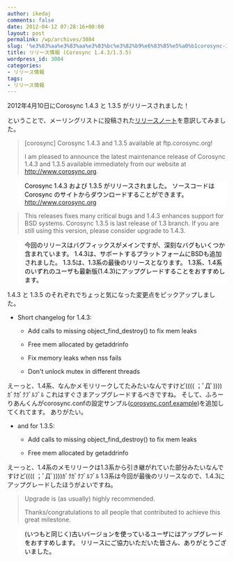 ```yaml
---
author: ikedaj
comments: false
date: 2012-04-12 07:28:16+00:00
layout: post
permalink: /wp/archives/3084
slug: '%e3%83%aa%e3%83%aa%e3%83%bc%e3%82%b9%e6%83%85%e5%a0%b1corosync-1-4-31-3-5'
title: リリース情報 (Corosync 1.4.3/1.3.5)
wordpress_id: 3084
categories:
- リリース情報
tags:
- リリース情報
---
```


2012年4月10日にCorosync 1.4.3 と 1.3.5 がリリースされました！

ということで、メーリングリストに投稿された[リリースノート](http://lists.corosync.org/pipermail/discuss/2012-April/001455.html)を意訳してみました。
  




<blockquote>
[corosync] Corosync 1.4.3 and 1.3.5 available at ftp.corosync.org!

I am pleased to announce the latest maintenance release of Corosync
1.4.3 and 1.3.5 available immediately from our website at
http://www.corosync.org.
</blockquote>




<blockquote style="background-color:white;border-color:white;color:black;">
Corosync 1.4.3 および 1.3.5 がリリースされました。
ソースコードは　Corosync のサイトからダウンロードすることができます。
<a href="http://www.corosync.org" target="_blank">http://www.corosync.org</a>
</blockquote>





<blockquote>
This releases fixes many critical bugs and 1.4.3 enhances support for 
BSD systems. Corosync 1.3.5 is last release of 1.3 branch. If you are 
still using this version, please consider upgrade to 1.4.3.
</blockquote>




<blockquote style="background-color:white;border-color:white;color:black;">
今回のリリースはバグフィックスがメインですが、深刻なバグもいくつか含まれています。
1.4.3は、サポートするプラットフォームにBSDも追加されました。
1.3.5は、1.3系の最後のリリースとなります。
1.3系、1.4系のいずれのユーザも最新版(1.4.3)にアップグレードすることをおすすめします。
</blockquote>



1.4.3 と 1.3.5 のそれぞれでちょっと気になった変更点をピックアップしました。





  * Short changelog for 1.4.3:




    * Add calls to missing object_find_destroy() to fix mem leaks


    * Free mem allocated by getaddrinfo


    * Fix memory leaks when nss fails


    * Don't unlock mutex in different threads




えーっと、1.4系、なんかメモリリークしてたみたいなんですけど(((( ；ﾟДﾟ))))ｶﾞｸｶﾞｸﾌﾞﾙﾌﾞﾙ 
これはすぐさまアップグレードするべきですね。
そして、ふろーりあんくんがcorosync.confの設定サンプル([corosync.conf.example](https://github.com/corosync/corosync/blob/flatiron-1.4/conf/corosync.conf.example))を追加してくれてます。
ありがたい。





  * and for 1.3.5:




    * Add calls to missing object_find_destroy() to fix mem leaks


    * Free mem allocated by getaddrinfo





えーっと、1.4系のメモリリークは1.3系から引き継がれていた部分みたいなんですけど(((( ；ﾟДﾟ))))ｶﾞｸｶﾞｸﾌﾞﾙﾌﾞﾙ 
1.3系は今回が最後のリリースなので、1.4.3にアップグレードしたほうがよいですね。

  



<blockquote>
Upgrade is (as usually) highly recommended.

Thanks/congratulations to all people that contributed to achieve this
great milestone.
</blockquote>




<blockquote style="background-color:white;border-color:white;color:black;">
(いつもと同じく)古いバージョンを使っているユーザにはアップグレードをおすすめします。
リリースにご協力いただいた皆さん、ありがとうございました。
</blockquote>
